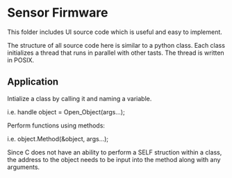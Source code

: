 # Sensor Firmware

This folder includes UI source code which is useful and easy to implement.

The structure of all source code here is similar to a python class.
Each class initializes a thread that runs in parallel with other tasts.
The thread is written in POSIX.


## Application
Intialize a class by calling it and naming a variable.

i.e.
	handle object = Open_Object(args...);

Perform functions using methods:
	
i.e.
	object.Method(&object, args...);

Since C does not have an ability to perform a SELF struction within a class, the
address to the object needs to be input into the method along with any arguments.
